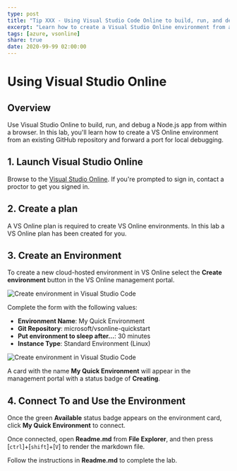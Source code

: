 ```yaml
---
type: post
title: "Tip XXX - Using Visual Studio Code Online to build, run, and debug a web app from within a browser"
excerpt: "Learn how to create a Visual Studio Online environment from an existing GitHub repository and forward a port for local debugging."
tags: [azure, vsonline]
share: true
date: 2020-99-99 02:00:00
---
```


# Using Visual Studio Online

## Overview

Use Visual Studio Online to build, run, and debug a Node.js app from within a browser. In this lab, you'll learn how to create a VS Online environment from an existing GitHub repository and forward a port for local debugging.

## 1. Launch Visual Studio Online

Browse to the [Visual Studio Online](https://online.visualstudio.com/environments). If you're prompted to sign in, contact a proctor to get you signed in.

## 2. Create a plan

A VS Online plan is required to create VS Online environments. In this lab a VS Online plan has been created for you.

## 3. Create an Environment

To create a new cloud-hosted environment in VS Online select the **Create environment** button in the VS Online management portal.

![Create environment in Visual Studio Code](./create-env-vso-01.png)

Complete the form with the following values:

- **Environment Name**: My Quick Environment
- **Git Repository**: microsoft/vsonline-quickstart
- **Put environment to sleep after...**: 30 minutes
- **Instance Type**: Standard Environment (Linux)

![Create environment in Visual Studio Code](./create-quickstart-vso-02.png)

A card with the name **My Quick Environment** will appear in the management portal with a status badge of **Creating**.

## 4. Connect To and Use the Environment

Once the green **Available** status badge appears on the environment card, click **My Quick Environment** to connect.

Once connected, open **Readme.md** from **File Explorer**, and then press [`ctrl`]+[`shift`]+[`V`] to render the markdown file.

Follow the instructions in **Readme.md** to complete the lab.
